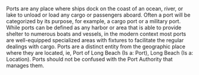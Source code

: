 Ports are any place where ships dock on the coast of an ocean, river, or lake to unload or load any cargo or passengers aboard. Often a port will be categorized by its purpose, for example, a cargo port or a military port. While ports can be defined as any harbor or area that is able to provide shelter to numerous boats and vessels, in the modern context most ports are well-equipped specialized areas with fixtures to facilitate the regular dealings with cargo. Ports are a distinct entity from the geographic place where they are located, ie, Port of Long Beach (Is a: Port), Long Beach (Is a: Location).  Ports should not be confused with the Port Authority that manages them. 
